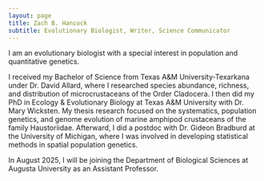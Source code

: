 ```yaml
---
layout: page
title: Zach B. Hancock
subtitle: Evolutionary Biologist, Writer, Science Communicator
---
```


I am an evolutionary biologist with a special interest in population and quantitative genetics. 

I received my Bachelor of Science from Texas A&M University-Texarkana under Dr. David Allard, where I researched species abundance, richness, and distribution of microcrustaceans of the Order Cladocera. I then did my PhD in Ecology & Evolutionary Biology at Texas A&M University with Dr. Mary Wicksten. My thesis research focused on the systematics, population genetics, and genome evolution of marine amphipod crustaceans of the family Haustoriidae. Afterward, I did a postdoc with Dr. Gideon Bradburd at the University of Michigan, where I was involved in developing statistical methods in spatial population genetics. 

In August 2025, I will be joining the Department of Biological Sciences at Augusta University as an Assistant Professor. 


